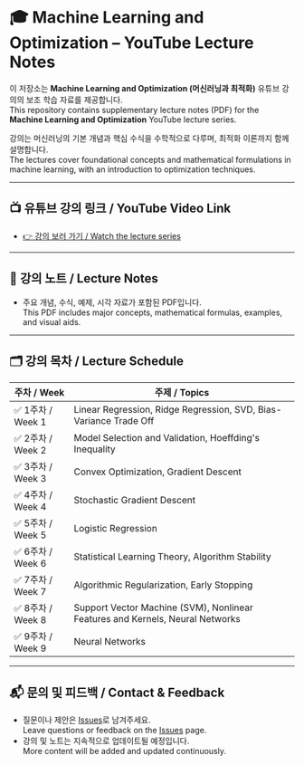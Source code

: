 # 🎓 Machine Learning and Optimization –  YouTube Lecture Notes

이 저장소는 **Machine Learning and Optimization (머신러닝과 최적화)** 유튜브 강의의 보조 학습 자료를 제공합니다.  
This repository contains supplementary lecture notes (PDF) for the **Machine Learning and Optimization** YouTube lecture series.

강의는 머신러닝의 기본 개념과 핵심 수식을 수학적으로 다루며, 최적화 이론까지 함께 설명합니다.  
The lectures cover foundational concepts and mathematical formulations in machine learning, with an introduction to optimization techniques.

---

## 📺 유튜브 강의 링크 / YouTube Video Link

- [👉 강의 보러 가기 / Watch the lecture series](https://www.youtube.com/@servusiamtaey)

---

## 📄 강의 노트 / Lecture Notes

- 주요 개념, 수식, 예제, 시각 자료가 포함된 PDF입니다.  
  This PDF includes major concepts, mathematical formulas, examples, and visual aids.

---

## 🗂️ 강의 목차 / Lecture Schedule

| 주차 / Week | 주제 / Topics |
|-------------|---------------|
| ✅ 1주차 / Week 1 | Linear Regression, Ridge Regression, SVD, Bias-Variance Trade Off |
| ✅ 2주차 / Week 2 | Model Selection and Validation, Hoeffding's Inequality |
| ✅ 3주차 / Week 3 | Convex Optimization, Gradient Descent |
| ✅ 4주차 / Week 4 | Stochastic Gradient Descent |
| ✅ 5주차 / Week 5 | Logistic Regression |
| ✅ 6주차 / Week 6 | Statistical Learning Theory, Algorithm Stability |
| ✅ 7주차 / Week 7 | Algorithmic Regularization, Early Stopping |
| ✅ 8주차 / Week 8 | Support Vector Machine (SVM), Nonlinear Features and Kernels, Neural Networks |
| ✅ 9주차 / Week 9 | Neural Networks |


---


## 📬 문의 및 피드백 / Contact & Feedback

- 질문이나 제안은 [Issues](https://github.com/ML_lecture_from_Taey/issues)로 남겨주세요.  
  Leave questions or feedback on the [Issues](https://github.com/ML_lecture_from_Taey/issues) page.
- 강의 및 노트는 지속적으로 업데이트될 예정입니다.  
  More content will be added and updated continuously.
